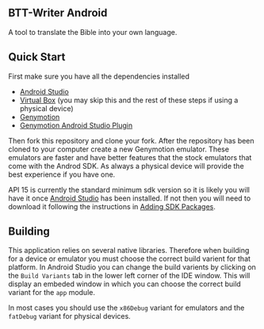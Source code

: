 BTT-Writer Android
------------------

A tool to translate the Bible into your own language.

## Quick Start
First make sure you have all the dependencies installed

* [Android Studio](http://developer.android.com/sdk/index.html)
* [Virtual Box](https://www.virtualbox.org/) (you may skip this and the rest of these steps if using a physical device)
* [Genymotion](http://www.genymotion.com/)
* [Genymotion Android Studio Plugin](https://cloud.genymotion.com/page/doc/#collapse-intellij)

Then fork this repository and clone your fork. After the repository has been cloned to your computer create a new Genymotion emulator. These emulators are faster and have better features that the stock emulators that come with the Androd SDK. As always a physical device will provide the best experience if you have one.

API 15 is currently the standard minimum sdk version so it is likely you will have it once [Android Studio] has been installed. If not then you will need to download it following the instructions in [Adding SDK Packages].

## Building
This application relies on several native libraries. Therefore when building for a device or emulator you must choose the correct build varient for that platform. In Android Studio you can change the build varients by clicking on the `Build Variants` tab in the lower left corner of the IDE window. This will display an embeded window in which you can choose the correct build variant for the `app` module.

In most cases you should use the `x86Debug` variant for emulators and the `fatDebug` variant for physical devices.

[Virtual Box]:https://www.virtualbox.org/
[Genymotion Android Studio Plugin]:https://cloud.genymotion.com/page/doc/#collapse-intellij
[Adding SDK Packages]:http://developer.android.com/sdk/installing/adding-packages.html
[Genymotion]:http://www.genymotion.com/
[Android Studio]:https://developer.android.com/sdk/installing/studio.html
[Code Style Guidelines]:https://source.android.com/source/code-style.html
